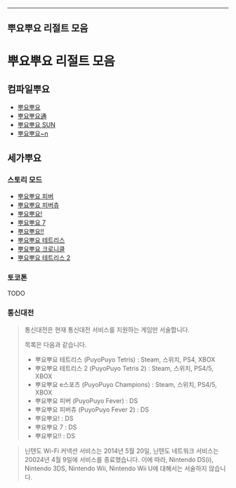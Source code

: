 -------------------
뿌요뿌요 리절트 모음
-------------------

# 뿌요뿌요 리절트 모음

## 컴파일뿌요
- [뿌요뿌요](.)
- [뿌요뿌요通](.)
- [뿌요뿌요 SUN](.)
- [뿌요뿌요~n](.)

## 세가뿌요
### 스토리 모드
- [뿌요뿌요 피버](./fever/story.md)
- [뿌요뿌요 피버츄](./fever/story2.md)
- [뿌요뿌요!](./15th/story/index.md)
- [뿌요뿌요 7](./7even/story.md)
- [뿌요뿌요!!](./20th/story/index.md)
- [뿌요뿌요 테트리스](./puyoteto/story.md)
- [뿌요뿌요 크로니클](.)
- [뿌요뿌요 테트리스 2](./puyoteto/storyex.md)

### 토코톤
TODO

### 통신대전
> 통신대전은 현재 통신대전 서비스를 지원하는 게임만 서술합니다.
>
> 목록은 다음과 같습니다.
> - 뿌요뿌요 테트리스 (PuyoPuyo Tetris) : Steam, 스위치, PS4, XBOX
> - 뿌요뿌요 테트리스 2 (PuyoPuyo Tetris 2) : Steam, 스위치, PS4/5, XBOX
> - 뿌요뿌요 e스포츠 (PuyoPuyo Champions) : Steam, 스위치, PS4/5, XBOX
> - 뿌요뿌요 피버 (PuyoPuyo Fever) : DS
> - 뿌요뿌요 피버츄 (PuyoPuyo Fever 2) : DS
> - 뿌요뿌요! : DS
> - 뿌요뿌요 7 : DS
> - 뿌요뿌요!! : DS

> 닌텐도 Wi-Fi 커넥션 서비스는 2014년 5월 20일, 닌텐도 네트워크 서비스는 20024년 4월 9일에 서비스를 종료했습니다.
> 이에 따라, Nintendo DS(i), Nintendo 3DS, Nintendo Wii, Nintendo Wii U에 대해서는 서술하지 않습니다.